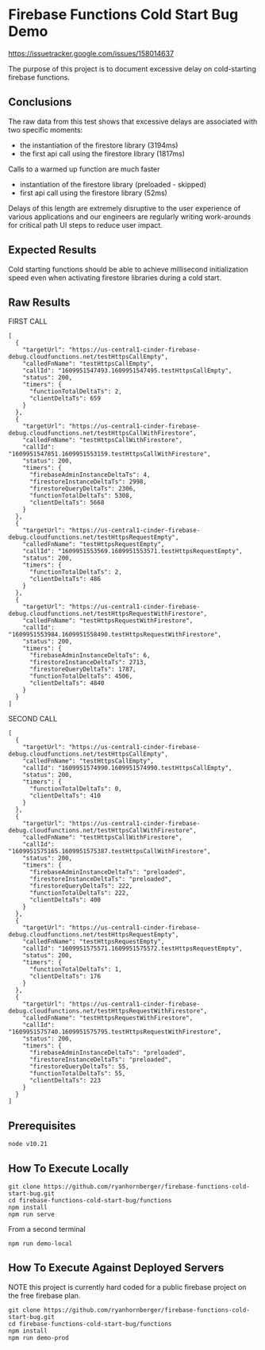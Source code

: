 # Firebase Functions Cold Start Bug Demo

https://issuetracker.google.com/issues/158014637

The purpose of this project is to document excessive delay on cold-starting firebase functions.

## Conclusions

The raw data from this test shows that excessive delays are associated with two specific moments:

* the instantiation of the firestore library (3194ms)
* the first api call using the firestore library (1817ms)

Calls to a warmed up function are much faster

* instantiation of the firestore library (preloaded - skipped)
* first api call using the firestore library (52ms)

Delays of this length are extremely disruptive to the user experience of various applications and our
engineers are regularly writing work-arounds for critical path UI steps to reduce user impact.

## Expected Results

Cold starting functions should be able to achieve millisecond initialization speed even when
activating firestore libraries during a cold start.

## Raw Results

FIRST CALL

    [
      {
        "targetUrl": "https://us-central1-cinder-firebase-debug.cloudfunctions.net/testHttpsCallEmpty",
        "calledFnName": "testHttpsCallEmpty",
        "callId": "1609951547493.1609951547495.testHttpsCallEmpty",
        "status": 200,
        "timers": {
          "functionTotalDeltaTs": 2,
          "clientDeltaTs": 659
        }
      },
      {
        "targetUrl": "https://us-central1-cinder-firebase-debug.cloudfunctions.net/testHttpsCallWithFirestore",
        "calledFnName": "testHttpsCallWithFirestore",
        "callId": "1609951547851.1609951553159.testHttpsCallWithFirestore",
        "status": 200,
        "timers": {
          "firebaseAdminInstanceDeltaTs": 4,
          "firestoreInstanceDeltaTs": 2998,
          "firestoreQueryDeltaTs": 2306,
          "functionTotalDeltaTs": 5308,
          "clientDeltaTs": 5668
        }
      },
      {
        "targetUrl": "https://us-central1-cinder-firebase-debug.cloudfunctions.net/testHttpsRequestEmpty",
        "calledFnName": "testHttpsRequestEmpty",
        "callId": "1609951553569.1609951553571.testHttpsRequestEmpty",
        "status": 200,
        "timers": {
          "functionTotalDeltaTs": 2,
          "clientDeltaTs": 486
        }
      },
      {
        "targetUrl": "https://us-central1-cinder-firebase-debug.cloudfunctions.net/testHttpsRequestWithFirestore",
        "calledFnName": "testHttpsRequestWithFirestore",
        "callId": "1609951553984.1609951558490.testHttpsRequestWithFirestore",
        "status": 200,
        "timers": {
          "firebaseAdminInstanceDeltaTs": 6,
          "firestoreInstanceDeltaTs": 2713,
          "firestoreQueryDeltaTs": 1787,
          "functionTotalDeltaTs": 4506,
          "clientDeltaTs": 4840
        }
      }
    ]

SECOND CALL

    [
      {
        "targetUrl": "https://us-central1-cinder-firebase-debug.cloudfunctions.net/testHttpsCallEmpty",
        "calledFnName": "testHttpsCallEmpty",
        "callId": "1609951574990.1609951574990.testHttpsCallEmpty",
        "status": 200,
        "timers": {
          "functionTotalDeltaTs": 0,
          "clientDeltaTs": 410
        }
      },
      {
        "targetUrl": "https://us-central1-cinder-firebase-debug.cloudfunctions.net/testHttpsCallWithFirestore",
        "calledFnName": "testHttpsCallWithFirestore",
        "callId": "1609951575165.1609951575387.testHttpsCallWithFirestore",
        "status": 200,
        "timers": {
          "firebaseAdminInstanceDeltaTs": "preloaded",
          "firestoreInstanceDeltaTs": "preloaded",
          "firestoreQueryDeltaTs": 222,
          "functionTotalDeltaTs": 222,
          "clientDeltaTs": 400
        }
      },
      {
        "targetUrl": "https://us-central1-cinder-firebase-debug.cloudfunctions.net/testHttpsRequestEmpty",
        "calledFnName": "testHttpsRequestEmpty",
        "callId": "1609951575571.1609951575572.testHttpsRequestEmpty",
        "status": 200,
        "timers": {
          "functionTotalDeltaTs": 1,
          "clientDeltaTs": 176
        }
      },
      {
        "targetUrl": "https://us-central1-cinder-firebase-debug.cloudfunctions.net/testHttpsRequestWithFirestore",
        "calledFnName": "testHttpsRequestWithFirestore",
        "callId": "1609951575740.1609951575795.testHttpsRequestWithFirestore",
        "status": 200,
        "timers": {
          "firebaseAdminInstanceDeltaTs": "preloaded",
          "firestoreInstanceDeltaTs": "preloaded",
          "firestoreQueryDeltaTs": 55,
          "functionTotalDeltaTs": 55,
          "clientDeltaTs": 223
        }
      }
    ]

## Prerequisites

    node v10.21

## How To Execute Locally

    git clone https://github.com/ryanhornberger/firebase-functions-cold-start-bug.git
    cd firebase-functions-cold-start-bug/functions
    npm install
    npm run serve

From a second terminal

    npm run demo-local

## How To Execute Against Deployed Servers

NOTE this project is currently hard coded for a public firebase project on the free firebase plan.

    git clone https://github.com/ryanhornberger/firebase-functions-cold-start-bug.git
    cd firebase-functions-cold-start-bug/functions
    npm install
    npm run demo-prod
